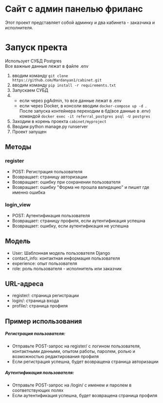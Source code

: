 
# Сайт с админ панелью фриланс
Этот проект представляет собой админку и два кабинета - заказчика и исполнителя.
# Запуск пректа
Использует СУБД Postgres<br>
Все важные данные лежат в файле .env<br>
1. вводим команду ```git clone https://github.com/Mardanyan1/cabinet.git```
2. вводим команду ```pip install -r requirements.txt```
3. Запускаем СУБД
4. - если через pgAdmin, то все данные лежат в .env
   - если через Docker, в консоли вводим ```docker-compose up -d ```. После запуска контейнера переходим в бд(все данные в .env) командой ```docker exec -it referral_postgres psql -U postgres```
5. Заходим в корень проекта ```cabinet/myproject```
6. Вводим python manage.py runserver
7. Проект запущен

## Методы
### register
- POST: Регистрация пользователя
- Возвращает: страницу авторизации
- Возвращает: ошибку при сохранении пользователя
- Возвращает: ошибку "Форма не прошла валидацию" и пишет где именно ошибка
### login_view
- POST: Аутентификация пользователя
- Возвращает: страницу профиля, если аутентификация успешна
- Возвращает: ошибку, если аутентификация не успешна
## Модель
- User: Шаблонная модель пользователя Django
- contact_info: контактная информация пользователя
- experience: опыт пользователя
- role: роль пользователя - исполнитель или заказчик
## URL-адреса
- register/: страница регистрации
- login/: страница входа
- profile/: страница профиля
## Пример использования
##### Регистрация пользователя:
- Отправьте POST-запрос на register/ с логином пользователя, контактными данными, опытом работы, паролем, ролью и возможностью редактирования профиля
- Если регистрация успешна, будет возвращена страница авторизации
##### Аутентификация пользователя:
- Отправьте POST-запрос на /login/ с именем и паролем в соответствующих полях
- Если аутентификация успешна, будет возвращена страница профиля
